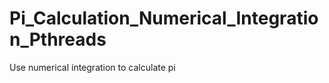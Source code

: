 Pi_Calculation_Numerical_Integration_Pthreads
=============================================

Use numerical integration to calculate pi
